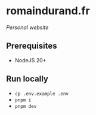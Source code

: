 # romaindurand.fr

_Personal website_

## Prerequisites

- NodeJS 20+

## Run locally

- `cp .env.example .env`
- `pnpm i`
- `pnpm dev`
